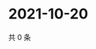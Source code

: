 # 2021-10-20

共 0 条

<!-- BEGIN -->
<!-- 最后更新时间 Wed Oct 20 2021 13:13:37 GMT+0800 (China Standard Time) -->

<!-- END -->
